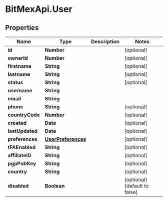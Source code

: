 # BitMexApi.User

## Properties
Name | Type | Description | Notes
------------ | ------------- | ------------- | -------------
**id** | **Number** |  | [optional] 
**ownerId** | **Number** |  | [optional] 
**firstname** | **String** |  | [optional] 
**lastname** | **String** |  | [optional] 
**status** | **String** |  | [optional] 
**username** | **String** |  | 
**email** | **String** |  | 
**phone** | **String** |  | [optional] 
**countryCode** | **Number** |  | [optional] 
**created** | **Date** |  | [optional] 
**lastUpdated** | **Date** |  | [optional] 
**preferences** | [**UserPreferences**](UserPreferences.md) |  | [optional] 
**tFAEnabled** | **String** |  | [optional] 
**affiliateID** | **String** |  | [optional] 
**pgpPubKey** | **String** |  | [optional] 
**country** | **String** |  | [optional] 
**disabled** | **Boolean** |  | [optional] [default to false]


